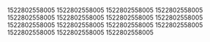 1522802558005
1522802558005
1522802558005
1522802558005
1522802558005
1522802558005
1522802558005
1522802558005
1522802558005
1522802558005
1522802558005
1522802558005
1522802558005
1522802558005
1522802558005